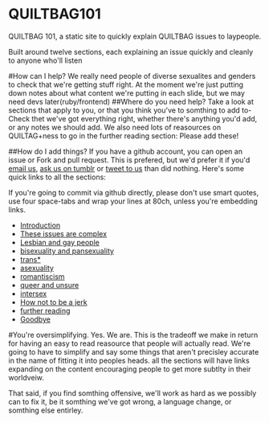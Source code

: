 QUILTBAG101
===========

QUILTBAG 101, a static site to quickly explain QUILTBAG issues to laypeople.

Built around twelve sections, each explaining an issue quickly and cleanly 
to anyone who'll listen

#How can I help?
We really need people of diverse sexualites and genders to check that we're
getting stuff right.
At the moment we're just putting down notes about what content we're putting 
in each slide, but we may need devs later(ruby/frontend)
##Where do you need help?
Take a look at sections that apply to you, or that you think you've to somthing
to add to- Check thet we've got everything right, whether there's anything
you'd add, or any notes we should add. We also need lots of reasources on
QUILTAG+ness to go in the further reading section: Please add these!

##How do I add things?
If you have a github account, you can open an issue or Fork and pull request.
This is prefered, but we'd prefer it if you'd [email
us](mailto:drcable+QUILTBAG@tarbwf.com), [ask us on
tumblr](http://quiltbag101.tumblr.com/ask) or [tweet to
us](http://twitter.com/home/?status=@QUILTBAG101 ) than did nothing. 
Here's some quick links to all the sections:

If you're going to commit via github directly, please don't use smart quotes, 
use four space-tabs and wrap your lines at 80ch, unless you're embedding links.

* [Introduction](https://github.com/drcable/QUILTBAG101/blob/master/1.mdl) 
* [These issues are complex](https://github.com/drcable/QUILTBAG101/blob/master/2.mdl) 
* [Lesbian and gay people](https://github.com/drcable/QUILTBAG101/blob/master/3.mdl)
* [bisexuality and pansexuality](https://github.com/drcable/QUILTBAG101/blob/master/4.mdl)
* [trans*](https://github.com/drcable/QUILTBAG101/blob/master/5.mdl)
* [asexuality](https://github.com/drcable/QUILTBAG101/blob/master/6.mdl)
* [romantiscism](https://github.com/drcable/QUILTBAG101/blob/master/7.mdl)
* [queer and unsure](https://github.com/drcable/QUILTBAG101/blob/master/8.mdl)
* [intersex](https://github.com/drcable/QUILTBAG101/blob/master/9.mdl)
* [How not to be a jerk](https://github.com/drcable/QUILTBAG101/blob/master/10.mdl)
* [further reading](https://github.com/drcable/QUILTBAG101/blob/master/11.mdl)
* [Goodbye](https://github.com/drcable/QUILTBAG101/blob/master/12.mdl)

#You're oversimplifying.
Yes. We are. This is the tradeoff we make in return for having an easy to read
reasource that people will actually read. We're going to have to simplify and
say some things that aren't precisley accurate in the name of fitting it into
peoples heads. all the sections will have links expanding on the content
encouraging people to get more subtlty in their worldveiw. 

That said, if you find somthing offensive, we'll work as hard as we possibly
can to fix it, be it somthing we've got wrong, a language change, or somthing
else entirley. 
